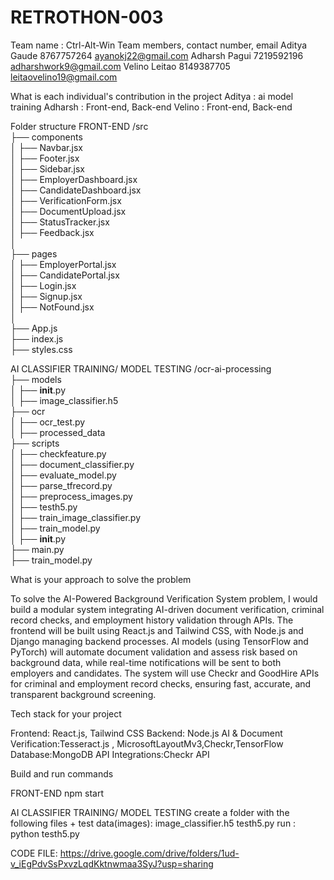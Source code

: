 # RETROTHON-003
Team name : Ctrl-Alt-Win
Team members, contact number, email
Aditya Gaude  8767757264 ayanokj22@gmail.com
Adharsh Pagui 7219592196 adharshwork9@gmail.com
Velino Leitao 8149387705 leitaovelino19@gmail.com

What is each individual's contribution in the project
Aditya : ai model training
Adharsh : Front-end, Back-end
Velino : Front-end, Back-end

Folder structure
FRONT-END 
/src  
 ├── components  
 │      ├── Navbar.jsx  
 │      ├── Footer.jsx  
 │      ├── Sidebar.jsx  
 │      ├── EmployerDashboard.jsx  
 │      ├── CandidateDashboard.jsx  
 │      ├── VerificationForm.jsx  
 │      ├── DocumentUpload.jsx  
 │      ├── StatusTracker.jsx  
 │      ├── Feedback.jsx  
 │  
 ├── pages  
 │      ├── EmployerPortal.jsx  
 │      ├── CandidatePortal.jsx  
 │      ├── Login.jsx  
 │      ├── Signup.jsx  
 │      ├── NotFound.jsx  
 │  
 ├── App.js  
 ├── index.js  
 ├── styles.css

 AI CLASSIFIER TRAINING/ MODEL TESTING
 /ocr-ai-processing  
 ├── models  
 │      ├── __init__.py  
 │      ├── image_classifier.h5  
 ├── ocr  
 │      ├── ocr_test.py  
 │      ├── processed_data  
 ├── scripts  
 │      ├── checkfeature.py  
 │      ├── document_classifier.py  
 │      ├── evaluate_model.py  
 │      ├── parse_tfrecord.py  
 │      ├── preprocess_images.py  
 │      ├── testh5.py   
 │      ├── train_image_classifier.py  
 │      ├── train_model.py  
 │      ├── __init__.py  
 ├── main.py   
 ├── train_model.py  


What is your approach to solve the problem

To solve the AI-Powered Background Verification System problem, I would build a modular system integrating AI-driven document verification, criminal record checks, and employment history validation through APIs. The frontend will be built using React.js and Tailwind CSS, with Node.js and Django managing backend processes. AI models (using TensorFlow and PyTorch) will automate document validation and assess risk based on background data, while real-time notifications will be sent to both employers and candidates. The system will use Checkr and GoodHire APIs for criminal and employment record checks, ensuring fast, accurate, and transparent background screening.

Tech stack for your project

Frontend: React.js, Tailwind CSS
Backend: Node.js
AI & Document Verification:Tesseract.js , MicrosoftLayoutMv3,Checkr,TensorFlow
Database:MongoDB 
API Integrations:Checkr API


Build and run commands

FRONT-END 
npm start

 AI CLASSIFIER TRAINING/ MODEL TESTING
create a folder with the following files + test data(images):
image_classifier.h5
testh5.py
run : python testh5.py

CODE FILE: 
https://drive.google.com/drive/folders/1ud-v_iEgPdvSsPxvzLqdKktnwmaa3SyJ?usp=sharing

